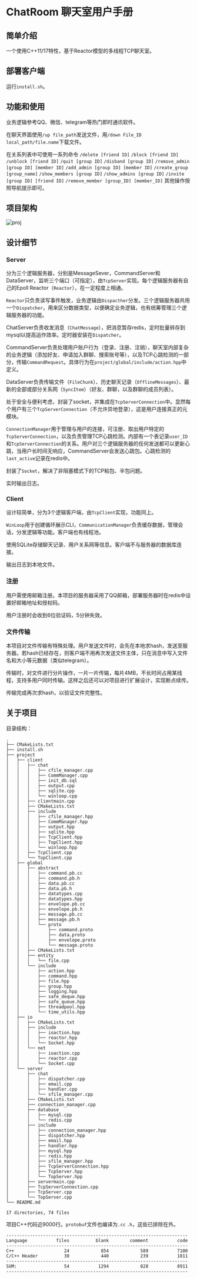# ChatRoom 聊天室用户手册


## 简单介绍

一个使用C++11/17特性，基于Reactor模型的多线程TCP聊天室。



## 部署客户端

运行`install.sh`。



## 功能和使用

业务逻辑参考QQ、微信、telegram等热门即时通讯软件。

在聊天界面使用`/up file_path`发送文件，用`/down File_ID local_path/file.name`下载文件。

在关系列表中可使用一系列命令
`/delete [friend ID]` `/block [friend ID]` `/unblock [friend ID]`
`/quit [group ID]` `/disband [group ID]` `/remove_admin [group ID] [member ID]`
`/add_admin [group ID] [member ID]` `/create_group [group_name]`
`/show_members [group ID]` `/show_admins [group ID]`
`/invite [group ID] [friend ID]` `/remove_member [group_ID] [member_ID]`
其他操作按照导航提示即可。




## 项目架构

![proj](./source/proj.png)



## 设计细节

### Server

分为三个逻辑服务器，分别是MessageSever，CommandServer和DataServer，监听三个端口（可指定），由`TcpServer`实现。每个逻辑服务器有自己的Epoll Reactor（`Reactor`），在一定程度上相通。

`Reactor`只负责读写事件触发，业务逻辑由`Dispacther`分发。三个逻辑服务器共用一个`Dispatcher`，用来区分数据类型，以便确定业务逻辑，也有统筹管理三个逻辑服务器的功能。

ChatServer负责收发消息（`ChatMessage`），把消息暂存redis，定时批量转存到mysql以提高运作效率。定时器安装在`Dispatcher`。

CommandServer负责处理用户账户行为（登录、注册、注销），聊天室内部复杂的业务逻辑（添加好友、申请加入群聊、搜索账号等），以及TCP心跳检测的一部分，传输`CommandRequest`。具体行为在`project/global/include/action.hpp`中定义。

DataServer负责传输文件（`FileChunk`）、历史聊天记录（`OfflineMessages`）、最新的全部或部分关系网（`SyncItem`）（好友、群聊，以及群聊的成员列表）。

处于安全与便利考虑，封装了socket，并集成在`TcpServerConnection`中。显然每个用户有三个`TcpServerConnection`（不允许异地登录），这是用户连接真正的元模块。

`ConnectionManager`用于管理与用户的连接，可注册、取出用户特定的`TcpServerConnection`，以及负责管理TCP心跳检测。内部有一个表记录`user_ID`和`TcpServerConnection`的关系。用户对三个逻辑服务器的任何发送都可以更新心跳，当用户长时间无响应，CommandServer会发送心跳包。心跳检测的`last_active`记录在redis中。

封装了`Socket`，解决了非阻塞模式下的TCP粘包、半包问题。

实时输出日志。

### Client

设计较简单，分为3个逻辑客户端，由`TcpClient`实现，功能同上。

`WinLoop`用于创建循环展示CLI，`CommunicationManager`负责缓存数据，管理会话，分发逻辑等功能。客户端也有线程池。

使用SQLite存储聊天记录、用户关系网等信息。客户端不与服务器的数据库连接。

输出日志到本地文件。

### 注册

用户需使用邮箱注册。本项目的服务器采用了QQ邮箱，部署服务器时在redis中设置好邮箱地址和授权码。

用户注册时会收到6位验证码，5分钟失效。

### 文件传输

本项目对文件传输有特殊处理。用户发送文件时，会先在本地求hash，发送至服务器。若hash已经存在，则客户端不用再次发送文件主体，只在消息中写入文件名和大小等元数据（类似telegram）。

传输时，对文件进行分片操作，一片一片传输，每片4MB，不长时间占用某线程，支持多用户同时传输。这样之后还可以对项目进行扩展设计，实现断点续传。

传输完成再次求hash，以验证文件完整性。



## 关于项目

目录结构：

~~~
.
├── CMakeLists.txt
├── install.sh
├── project
│   ├── client
│   │   ├── chat
│   │   │   ├── cfile_manager.cpp
│   │   │   ├── CommManager.cpp
│   │   │   ├── init_db.sql
│   │   │   ├── output.cpp
│   │   │   ├── sqlite.cpp
│   │   │   └── winloop.cpp
│   │   ├── clientmain.cpp
│   │   ├── CMakeLists.txt
│   │   ├── include
│   │   │   ├── cfile_manager.hpp
│   │   │   ├── CommManager.hpp
│   │   │   ├── output.hpp
│   │   │   ├── sqlite.hpp
│   │   │   ├── TcpClient.hpp
│   │   │   ├── TopClient.hpp
│   │   │   └── winloop.hpp
│   │   ├── TcpClient.cpp
│   │   └── TopClient.cpp
│   ├── global
│   │   ├── abstract
│   │   │   ├── command.pb.cc
│   │   │   ├── command.pb.h
│   │   │   ├── data.pb.cc
│   │   │   ├── data.pb.h
│   │   │   ├── datatypes.cpp
│   │   │   ├── datatypes.hpp
│   │   │   ├── envelope.pb.cc
│   │   │   ├── envelope.pb.h
│   │   │   ├── message.pb.cc
│   │   │   ├── message.pb.h
│   │   │   └── proto
│   │   │       ├── command.proto
│   │   │       ├── data.proto
│   │   │       ├── envelope.proto
│   │   │       └── message.proto
│   │   ├── CMakeLists.txt
│   │   ├── entity
│   │   │   └── file.cpp
│   │   └── include
│   │       ├── action.hpp
│   │       ├── command.hpp
│   │       ├── file.hpp
│   │       ├── group.hpp
│   │       ├── logging.hpp
│   │       ├── safe_deque.hpp
│   │       ├── safe_queue.hpp
│   │       ├── threadpool.hpp
│   │       └── time_utils.hpp
│   ├── io
│   │   ├── CMakeLists.txt
│   │   ├── include
│   │   │   ├── ioaction.hpp
│   │   │   ├── reactor.hpp
│   │   │   └── Socket.hpp
│   │   └── net
│   │       ├── ioaction.cpp
│   │       ├── reactor.cpp
│   │       └── Socket.cpp
│   └── server
│       ├── chat
│       │   ├── dispatcher.cpp
│       │   ├── email.cpp
│       │   ├── handler.cpp
│       │   └── sfile_manager.cpp
│       ├── CMakeLists.txt
│       ├── connection_manager.cpp
│       ├── database
│       │   ├── mysql.cpp
│       │   └── redis.cpp
│       ├── include
│       │   ├── connection_manager.hpp
│       │   ├── dispatcher.hpp
│       │   ├── email.hpp
│       │   ├── handler.hpp
│       │   ├── mysql.hpp
│       │   ├── redis.hpp
│       │   ├── sfile_manager.hpp
│       │   ├── TcpServerConnection.hpp
│       │   ├── TcpServer.hpp
│       │   └── TopServer.hpp
│       ├── servermain.cpp
│       ├── TcpServerConnection.cpp
│       ├── TcpServer.cpp
│       └── TopServer.cpp
└── README.md

17 directories, 74 files
~~~
项目C++代码近9000行。`protobuf`文件也编译为`.cc` `.h`，这些已排除在外。
~~~
---------------------------------------------------------------------
Language           files          blank        comment           code
---------------------------------------------------------------------
C++                   24            854            589           7100
C/C++ Header          30            440            239           1811
---------------------------------------------------------------------
SUM:                  54           1294            828           8911
---------------------------------------------------------------------
~~~

